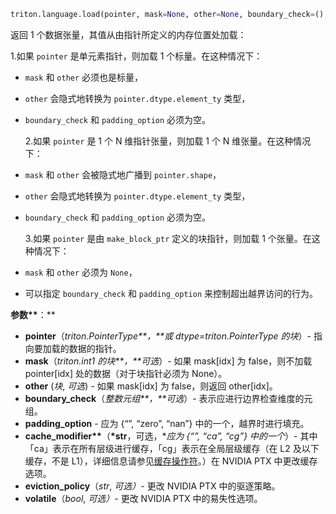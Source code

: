 ```python
triton.language.load(pointer, mask=None, other=None, boundary_check=(), padding_option='', cache_modifier='', eviction_policy='', volatile=False)
```

返回 1 个数据张量，其值从由指针所定义的内存位置处加载：

1.如果 `pointer` 是单元素指针，则加载 1 个标量。在这种情况下：

- `mask` 和 `other` 必须也是标量，

- `other` 会隐式地转换为 `pointer.dtype.element_ty` 类型，

- `boundary_check` 和 `padding_option` 必须为空。

  2.如果 `pointer` 是 1 个 N 维指针张量，则加载 1 个 N 维张量。在这种情况下：

- `mask` 和 `other` 会被隐式地广播到 `pointer.shape`，

- `other` 会隐式地转换为 `pointer.dtype.element_ty` 类型，

- `boundary_check` 和 `padding_option` 必须为空。

  3.如果 `pointer` 是由 `make_block_ptr` 定义的块指针，则加载 1 个张量。在这种情况下：

- `mask` 和 `other` 必须为 `None`，

- 可以指定 `boundary_check` 和 `padding_option` 来控制超出越界访问的行为。

**参数\*\***：\*\*

- **pointer**（_triton.PointerType**，**或 dtype=triton.PointerType 的块_）- 指向要加载的数据的指针。
- **mask**（_triton.int1 的块**，**可选_）- 如果 mask[idx] 为 false，则不加载 pointer[idx] 处的数据（对于块指针必须为 None）。
- **other** (_块_, _可选_) - 如果 mask[idx] 为 false，则返回 other[idx]。
- **boundary_check**（_整数元组**，**可选_）- 表示应进行边界检查维度的元组。
- **padding_option** - 应为 {“”, “zero”, “nan”} 中的一个，越界时进行填充。
- **cache_modifier\*\***（**\*str**，可选，\*_应为 {“”, “ca”, “cg”} 中的一个_）- 其中「ca」表示在所有层级进行缓存，「cg」表示在全局层级缓存（在 L2 及以下缓存，不是 L1），详细信息请参见[缓存操作符](https://docs.nvidia.com/cuda/parallel-thread-execution/index.html#cache-operators)。）在 NVIDIA PTX 中更改缓存选项。
- **eviction_policy**（_str_, _可选）_- 更改 NVIDIA PTX 中的驱逐策略。
- **volatile**（_bool_, _可选）_- 更改 NVIDIA PTX 中的易失性选项。

